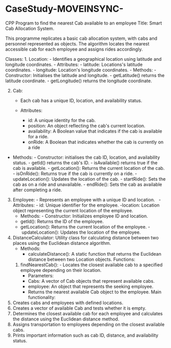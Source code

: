 # CaseStudy-MOVEINSYNC-
CPP Program to find the nearest Cab available to an employee 
Title: Smart Cab Allocation System.


This programme replicates a basic cab allocation system, with cabs and personnel represented as objects. The algorithm locates the nearest accessible cab for each employee and assigns rides accordingly.


Classes: 1. Location: - Identifies a geographical location using latitude and longitude coordinates.
    - Attributes:
        - latitude: Locations's latitude coordinates.
        - longitude: Location's longitude coordinates.
    - Methods:
        - Constructor: Initialises the latitude and longitude.
        - getLatitude() returns the latitude coordinate.
        - getLongitude() returns the longitude coordinate.

2. Cab:

    - Each cab has a unique ID, location, and availability status.
    - Attributes:

        - id: A unique identity for the cab.
        - position: An object reflecting the cab's current location.
        - availability: A Boolean value that indicates if the cab is available for a ride.
      - onRide: A Boolean that indicates whether the cab is currently on a ride
- Methods:
        - Constructor: initialises the cab ID, location, and availability status.
        - getId() returns the cab's ID.
        - isAvailable() returns true if the cab is available.
        - getLocation(): Returns the current location of the cab.
        - isOnRide(): Returns true if the cab is currently on a ride.
        - updateLocation(): Updates the location of the cab.
        - startRide(): Sets the cab as on a ride and unavailable.
        - endRide(): Sets the cab as available after completing a ride.
3. Employee: - Represents an employee with a unique ID and location.  
	-Attributes: - id: Unique identifier for the employee.
	-location: Location object representing the current location of the employee.
	- Methods: - Constructor: Initializes employee ID and location.
	- getId(): Returns the ID of the employee.
	- getLocation(): Returns the current location of the employee. 
	- updateLocation(): Updates the location of the employee.
4. DistanceCalculator: Utility class for calculating distance between two places using the Euclidean distance algorithm.
    - Methods:
        - calculateDistance(): A static function that returns the Euclidean distance between two Location objects.
Functions: 
	1. findNearestCab(): - Locates the closest available cab to a specified employee depending on their location.
    	- Parameters: 
        - Cabs: A vector of Cab objects that represent available cabs.
        - employee: An object that represents the seeking employee.
    	- Returns the nearest available Cab object to the employee.
Main functionality: 
1. Creates cabs and employees with defined locations.
2. Creates a vector of available Cab and tests whether it is empty.
3. Determines the closest available cab for each employee and calculates the distance using the Euclidean distance method.
4. Assigns transportation to employees depending on the closest available cabs.
5. Prints important information such as cab ID, distance, and availability status.
